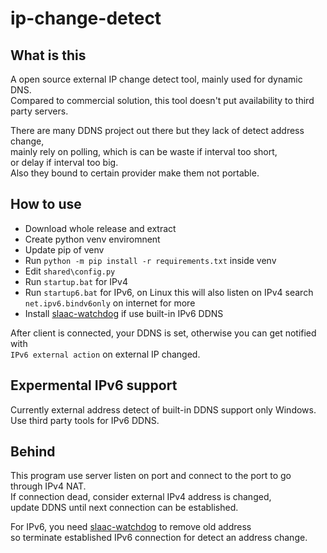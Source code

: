 # ip-change-detect
## What is this
A open source external IP change detect tool, mainly used for dynamic DNS.  
Compared to commercial solution, this tool doesn't put availability to third party servers.

There are many DDNS project out there but they lack of detect address change,  
mainly rely on polling, which is can be waste if interval too short,  
or delay if interval too big.  
Also they bound to certain provider make them not portable.

## How to use
- Download whole release and extract
- Create python venv enviromnent
- Update pip of venv
- Run `python -m pip install -r requirements.txt` inside venv
- Edit `shared\config.py`
- Run `startup.bat` for IPv4
- Run `startup6.bat` for IPv6, on Linux this will also listen on IPv4 search `net.ipv6.bindv6only` on internet for more
- Install [slaac-watchdog](https://github.com/mhtvsSFrpHdE/slaac-watchdog) if use built-in IPv6 DDNS

After client is connected, your DDNS is set, otherwise you can get notified with  
`IPv6 external action` on external IP changed.

## Expermental IPv6 support
Currently external address detect of built-in DDNS support only Windows.  
Use third party tools for IPv6 DDNS.

## Behind
This program use server listen on port and connect to the port to go through IPv4 NAT.  
If connection dead, consider external IPv4 address is changed,  
update DDNS until next connection can be established.

For IPv6, you need [slaac-watchdog](https://github.com/mhtvsSFrpHdE/slaac-watchdog) to remove old address  
so terminate established IPv6 connection for detect an address change.
